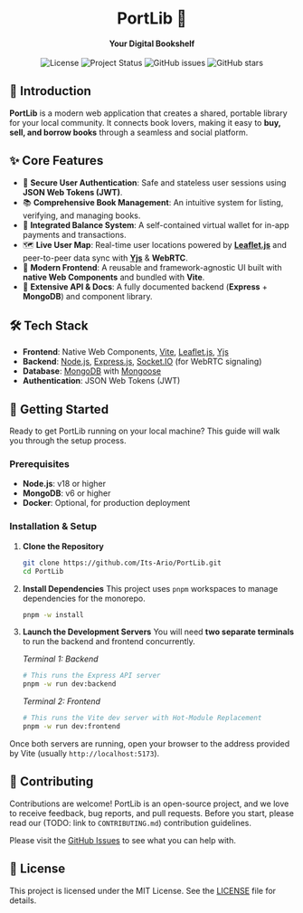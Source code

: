 <div align="center">
  <h1>PortLib 📖</h1>
  <strong>Your Digital Bookshelf</strong>
</div>

<br/>

<div align="center">
  <img src="https://img.shields.io/badge/license-MIT-blue.svg" alt="License">
  <img src="https://img.shields.io/badge/status-active-brightgreen.svg" alt="Project Status">
  <img src="https://img.shields.io/github/issues/Its-Ario/PortLib" alt="GitHub issues">
  <img src="https://img.shields.io/github/stars/Its-Ario/PortLib" alt="GitHub stars">
</div>

## 👋 Introduction

**PortLib** is a modern web application that creates a shared, portable library for your local community. It connects book lovers, making it easy to **buy, sell, and borrow books** through a seamless and social platform.

<!-- This repository contains the full source code for the project. For a complete guide on the project's components and API, please visit our **[full documentation website](https://lib.itsario.ir/docs)**. -->

## ✨ Core Features

- 🔐 **Secure User Authentication**: Safe and stateless user sessions using **JSON Web Tokens (JWT)**.
- 📚 **Comprehensive Book Management**: An intuitive system for listing, verifying, and managing books.
- 💸 **Integrated Balance System**: A self-contained virtual wallet for in-app payments and transactions.
- 🗺️ **Live User Map**: Real-time user locations powered by [**Leaflet.js**](https://leafletjs.com/) and peer-to-peer data sync with [**Yjs**](https://docs.yjs.dev/) & **WebRTC**.
- 🧩 **Modern Frontend**: A reusable and framework-agnostic UI built with **native Web Components** and bundled with **Vite**.
- 📖 **Extensive API & Docs**: A fully documented backend (**Express** + **MongoDB**) and component library.

## 🛠️ Tech Stack

- **Frontend**: Native Web Components, [Vite](https://vitejs.dev/), [Leaflet.js](https://leafletjs.com/), [Yjs](https://docs.yjs.dev/)
- **Backend**: [Node.js](https://nodejs.org/), [Express.js](https://expressjs.com/), [Socket.IO](https://socket.io/) (for WebRTC signaling)
- **Database**: [MongoDB](https://www.mongodb.com/) with [Mongoose](https://mongoosejs.com/)
- **Authentication**: JSON Web Tokens (JWT)

## 🚀 Getting Started

Ready to get PortLib running on your local machine? This guide will walk you through the setup process.

### Prerequisites

- **Node.js**: v18 or higher
- **MongoDB**: v6 or higher
- **Docker**: Optional, for production deployment

### Installation & Setup

1. **Clone the Repository**

    ```bash
    git clone https://github.com/Its-Ario/PortLib.git
    cd PortLib
    ```

2. **Install Dependencies**
    This project uses `pnpm` workspaces to manage dependencies for the monorepo.

    ```bash
    pnpm -w install
    ```

3. **Launch the Development Servers**
    You will need **two separate terminals** to run the backend and frontend concurrently.

    *Terminal 1: Backend*

    ```bash
    # This runs the Express API server
    pnpm -w run dev:backend
    ```

    *Terminal 2: Frontend*

    ```bash
    # This runs the Vite dev server with Hot-Module Replacement
    pnpm -w run dev:frontend
    ```

Once both servers are running, open your browser to the address provided by Vite (usually `http://localhost:5173`).

## 🤝 Contributing

Contributions are welcome! PortLib is an open-source project, and we love to receive feedback, bug reports, and pull requests. Before you start, please read our (TODO: link to `CONTRIBUTING.md`) contribution guidelines.

Please visit the [GitHub Issues](https://github.com/Its-Ario/PortLib/issues) to see what you can help with.

## 📜 License

This project is licensed under the MIT License. See the [LICENSE](LICENSE) file for details.
